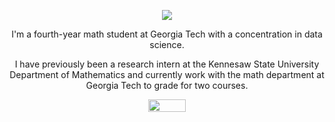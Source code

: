 <html>

 <p align="center"><img src="https://i.imgur.com/vnBKCsi.png"/></p>

 <!--<p align="center"><h1 align="center">Hi! <img src="https://media.giphy.com/media/8XaBSsyQaYFxxNqznU/giphy.gif" width="40" height="40"/>--!>
 </h3>
 <p align="center">I'm a fourth-year math student at Georgia Tech with a concentration in data science. </p>

 <p align="center">I have previously been a research intern at the Kennesaw State University Department of Mathematics and currently work with the math department at Georgia Tech to grade for two courses. 
  <p align="center"><a href="https://www.linkedin.com/in/blake-law/"><img src="https://i.imgur.com/1HtFi4b.png" width="60" height="20"/></p>

